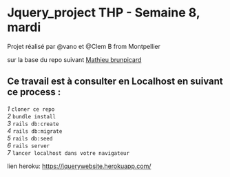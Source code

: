 # Jquery_project  THP - Semaine 8, mardi  
Projet réalisé par @vano et @Clem B from Montpellier

 sur la base du repo suivant <a href="https://github.com/mathieubrunpicard/todolist-app">Mathieu brunpicard</a>  
  
## Ce travail est à consulter en Localhost en suivant ce process :  
*1* `cloner ce repo`  
*2* `bundle install`  
*3* `rails db:create`  
*4* `rails db:migrate`  
*5* `rails db:seed`  
*6* `rails server`  
*7* `lancer localhost dans votre navigateur`  

lien heroku: https://jquerywebsite.herokuapp.com/

